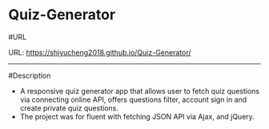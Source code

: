 # Quiz-Generator
#URL

URL: https://shiyucheng2018.github.io/Quiz-Generator/

***
#Description 
- A responsive quiz generator app that allows user to fetch quiz questions via connecting online API, offers questions filter, account sign in and create private quiz questions.
- The project was for fluent with fetching JSON API via Ajax, and jQuery.
